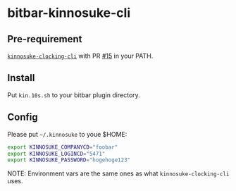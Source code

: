 bitbar-kinnosuke-cli
====================

## Pre-requirement

[`kinnosuke-clocking-cli`](https://github.com/yano3/kinnosuke-clocking-cli/) with PR [#15](https://github.com/yano3/kinnosuke-clocking-cli/pull/15) in your PATH.

## Install

Put `kin.10s.sh` to your bitbar plugin directory.

## Config

Please put `~/.kinnosuke` to youe $HOME:

```bash
export KINNOSUKE_COMPANYCD="foobar"
export KINNOSUKE_LOGINCD="5471"
export KINNOSUKE_PASSWORD="hogehoge123"
```

NOTE: Environment vars are the same ones as what `kinnosuke-clocking-cli` uses.
